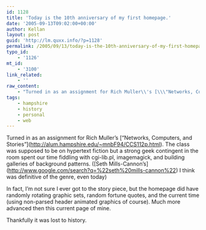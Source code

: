```yaml
---
id: 1128
title: 'Today is the 10th anniversary of my first homepage.'
date: '2005-09-13T09:02:00+00:00'
author: Kellan
layout: post
guid: 'http://lm.quxx.info/?p=1128'
permalink: /2005/09/13/today-is-the-10th-anniversary-of-my-first-homepage/
typo_id:
    - '1126'
mt_id:
    - '3100'
link_related:
    - ''
raw_content:
    - "Turned in as an assignment for Rich Muller\\'s [\\\"Networks, Computers, and Stories\\\"](http://alum.hampshire.edu/~mnbF94/CCS112p.html).  The class was supposed to be on hypertext fiction but a strong geek contingent in the room spent our time fiddling with cgi-lib.pl, imagemagick, and building galleries of background patterns. ([Seth Mills-Cannon\\'s](http://www.google.com/search?q=%22seth%20mills-cannon%22) I think was definitive of the genre, even today)\r\n\r\nIn fact, I\\'m not sure I ever got to the story piece, but the homepage did have randomly rotating graphic sets, random fortune quotes, and the current time (using non-parsed header animated graphics of course).  Much more advanced then this current page of mine.\r\n\r\nThankfully it was lost to history."
tags:
    - hampshire
    - history
    - personal
    - web
---
```


Turned in as an assignment for Rich Muller’s \[“Networks, Computers, and Stories”\](http://alum.hampshire.edu/~mnbF94/CCS112p.html). The class was supposed to be on hypertext fiction but a strong geek contingent in the room spent our time fiddling with cgi-lib.pl, imagemagick, and building galleries of background patterns. (\[Seth Mills-Cannon’s\](http://www.google.com/search?q=%22seth%20mills-cannon%22) I think was definitive of the genre, even today)

In fact, I’m not sure I ever got to the story piece, but the homepage did have randomly rotating graphic sets, random fortune quotes, and the current time (using non-parsed header animated graphics of course). Much more advanced then this current page of mine.

Thankfully it was lost to history.